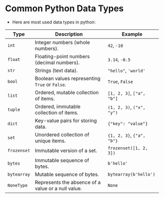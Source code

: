 # Common Python Data Types

- Here are most used data types in python:

| **Type**    | **Description**                                    | **Example**               |
| ----------- | -------------------------------------------------- | ------------------------- |
| `int`       | Integer numbers (whole numbers).                   | `42`, `-10`               |
| `float`     | Floating-point numbers (decimal numbers).          | `3.14`, `-0.5`            |
| `str`       | Strings (text data).                               | `"hello"`, `'world'`      |
| `bool`      | Boolean values representing `True` or `False`.     | `True`, `False`           |
| `list`      | Ordered, mutable collection of items.              | `[1, 2, 3]`, `["a", "b"]` |
| `tuple`     | Ordered, immutable collection of items.            | `(1, 2, 3)`, `("x", "y")` |
| `dict`      | Key-value pairs for storing data.                  | `{"key": "value"}`        |
| `set`       | Unordered collection of unique items.              | `{1, 2, 3}`, `{"a", "b"}` |
| `frozenset` | Immutable version of a set.                        | `frozenset([1, 2, 3])`    |
| `bytes`     | Immutable sequence of bytes.                       | `b'hello'`                |
| `bytearray` | Mutable sequence of bytes.                         | `bytearray(b'hello')`     |
| `NoneType`  | Represents the absence of a value or a null value. | `None`                    |
